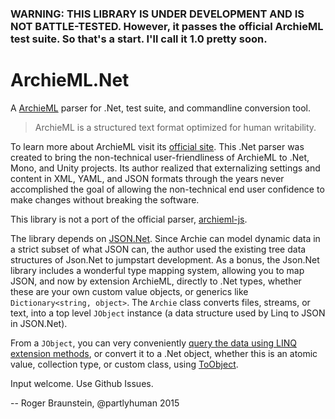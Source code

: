 ### WARNING: THIS LIBRARY IS UNDER DEVELOPMENT AND IS NOT BATTLE-TESTED. However, it passes the official ArchieML test suite. So that's a start. I'll call it 1.0 pretty soon.

# ArchieML.Net

A [ArchieML](http://archieml.org) parser for .Net, test suite, and commandline conversion tool.

>ArchieML is a structured text format optimized for human writability.

To learn more about ArchieML visit its [official site](http://archieml.org). This .Net parser was created to bring the non-technical user-friendliness of ArchieML to .Net, Mono, and Unity projects. Its author realized that externalizing settings and content in XML, YAML, and JSON formats through the years never accomplished the goal of allowing the non-technical end user confidence to make changes without breaking the software.

This library is not a port of the official parser, [archieml-js](https://github.com/newsdev/archieml-js).

The library depends on [JSON.Net](https://github.com/JamesNK/Newtonsoft.Json). Since Archie can model dynamic data in a strict subset of what JSON can, the author used the existing tree data structures of Json.Net to jumpstart development. As a bonus, the Json.Net library includes a wonderful type mapping system, allowing you to map JSON, and now by extension ArchieML, directly to .Net types, whether these are your own custom value objects, or generics like `Dictionary<string, object>`. The `Archie` class converts files, streams, or text, into a top level `JObject` instance (a data structure used by Linq to JSON in JSON.Net).

From a `JObject`, you can very conveniently [query the data using LINQ extension methods](http://www.newtonsoft.com/json/help/html/QueryingLINQtoJSON.htm), or convert it to a .Net object, whether this is an atomic value, collection type, or custom class, using [ToObject](http://www.newtonsoft.com/json/help/html/ToObjectComplex.htm).

Input welcome. Use Github Issues.

-- Roger Braunstein, @partlyhuman 2015
